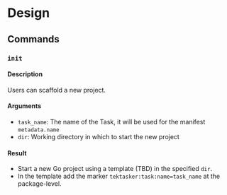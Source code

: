 # Design

## Commands

### `init`

#### Description

Users can scaffold a new project.

#### Arguments

* `task_name`: The name of the Task, it will be used for the manifest `metadata.name`
* `dir`: Working directory in which to start the new project

#### Result

* Start a new Go project using a template (TBD) in the specified `dir`.
* In the template add the marker `tektasker:task:name=task_name` at the
  package-level.
